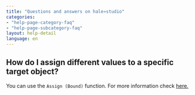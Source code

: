 ```yaml
---
title: "Questions and answers on hale»studio"
categories:
- "help-page-category-faq"
- "help-page-subcategory-faq"
layout: help-detail
language: en
---
```


<h2>How do I assign different values to a specific target object?</h2>

You can use the <code>Assign (Bound)</code> function. For more information check <a target="_blank" href="http://help.halestudio.org/latest/index.jsp?topic=%2Feu.esdihumboldt.cst.doc.functions%2Ffunctions%2Feu.esdihumboldt.hale.align.assign.bound.html&cp%3D0_6_3_1_21"> here.</a>

